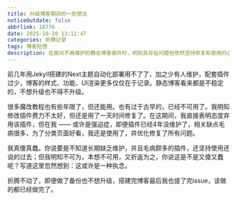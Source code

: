 ```yaml
---
title: 升级博客期间的一些想法
noticeOutdate: false
abbrlink: 18776
date: 2025-10-20 13:12:47
categories: 折腾记录
tags: 博客短想
description: 在面对不再维护的静态博客插件时，明知其存在问题但依然坚持修复和使用的心路历程，对折腾与执念的自我反思。
---
```


前几年用Jekyll搭建的Next主题自动化部署用不了了，加之少有人维护，配套插件过少，博客的样式、功能、UI渲染更多仅仅在于记录。静态博客看来都是不稳定的，不想升级也不得不升级。

很多魔改教程也有些年限了，但还能用。也有过于古早的，已经不可用了。我明知修改插件费力不太好，但还是用了一天时间修复了。在这期间，我直接表明态度弃用该插件，但在我 —— 或许是强迫症，即便插件已经4年没维护了，相关缺点毛病很多，为了分类页面好看，我还是使用了，并优化修复了所有问题。

我真傻真蠢。你说要是不知道长期缺乏维护，并且毛病颇多的插件，还坚持使用还说的过去；但我明知不可为，本想不可用，又折返为之，你说这是不是又傻又蠢呢？写道这里忽然想到：这或许是一种执念。

折腾不动了，即便做了备份也不想升级，搭建完博客最后我也提了完issue，该做的都已经做完了。

